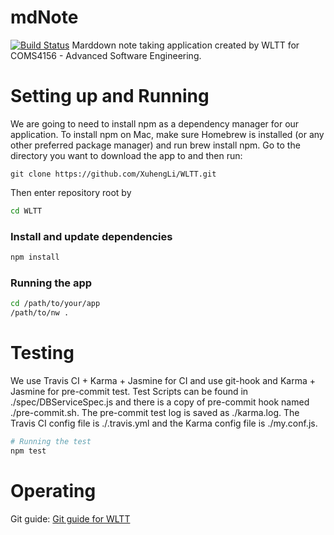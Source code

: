 # mdNote
[![Build Status](https://travis-ci.com/XuhengLi/WLTT.svg?branch=master)](https://travis-ci.com/XuhengLi/WLTT)
Marddown note taking application created by WLTT for COMS4156 - Advanced Software Engineering.
# Setting up and Running

We are going to need to install npm as a dependency manager for our application.
To install npm on Mac, make sure Homebrew is installed (or any other preferred package manager) and run brew install npm.
Go to the directory you want to download the app to and then run:
```
git clone https://github.com/XuhengLi/WLTT.git
```
Then enter repository root by
``` bash
cd WLTT
```
### Install and update dependencies
``` bash
npm install 
```
### Running the app
``` bash
cd /path/to/your/app
/path/to/nw .
```
# Testing
We use Travis CI + Karma + Jasmine for CI and use git-hook and Karma + Jasmine for pre-commit test.
Test Scripts can be found in ./spec/DBServiceSpec.js and there is a copy of pre-commit hook named ./pre-commit.sh.
The pre-commit test log is saved as ./karma.log.
The Travis CI config file is ./.travis.yml and the Karma config file is ./my.conf.js.
``` bash
# Running the test
npm test 
```
# Operating


Git guide: [Git guide for WLTT](https://github.com/XuhengLi/WLTT/wiki/Git-Guide-for-WLTT)
